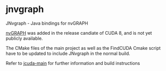 # jnvgraph

JNvgraph - Java bindings for nvGRAPH

[nvGRAPH](https://developer.nvidia.com/nvgraph) was added in the release
candiate of CUDA 8, and is not yet publicly available. 

The CMake files of the main project as well as the FindCUDA Cmake
script have to be updated to include JNvgraph in the normal build.

Refer to [jcuda-main](https://github.com/jcuda/jcuda-main) for further
information and build instructions



